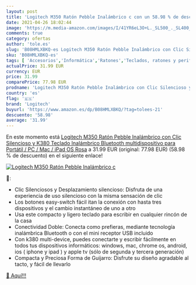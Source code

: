```yaml
---
layout: post
title: 'Logitech M350 Ratón Pebble Inalámbrico c con un 58.98 % de descuento'
date: 2021-04-26 18:02:44
image: 'https://m.media-amazon.com/images/I/41YR6eL3O+L._SL500_._SL400_.jpg'
comments: true
category: ofertas
author: 'tole.es'
slug: 'B08HMLXBKQ-es Logitech M350 Ratón Pebble Inalámbrico con Clic Silencioso...'
sku: 'B08HMLXBKQ-es'
tags: [ 'Accesorios','Informática','Ratones','Teclados, ratones y periféricos de entrada','ipad','logitech', ]
actualPrice: 31.99 EUR
currency: EUR
price: 31.99
comparePrice: 77.98 EUR
prodname: 'Logitech M350 Ratón Pebble Inalámbrico con Clic Silencioso y K380 Teclado Inalámbrico Bluetooth multidispositivo  para Portátil / PC / Mac / iPad OS  Rosa'
country: 'es'
flag: '🇪🇸'
brand: 'Logitech'
buyurl: 'https://www.amazon.es/dp/B08HMLXBKQ/?tag=tolees-21'
descuento: '58.98'
average: '31.99'
---
```


En este momento está [Logitech M350 Ratón Pebble Inalámbrico con Clic Silencioso y K380 Teclado Inalámbrico Bluetooth multidispositivo  para Portátil / PC / Mac / iPad OS  Rosa](https://www.amazon.es/dp/B08HMLXBKQ/?tag=tolees-21) a 31.99 EUR (original: 77.98 EUR) (58.98 %  de descuento) en el siguiente enlace!

[![Logitech M350 Ratón Pebble Inalámbrico c](https://m.media-amazon.com/images/I/41YR6eL3O+L._SL500_._SL400_.jpg)](https://www.amazon.es/dp/B08HMLXBKQ/?tag=tolees-21)

🔎:

- Clic Silenciosos y Desplazamiento silencioso: Disfruta de una experiencia de uso silencioso con la misma sensación de clic
- Los botones easy-switch fácil itan la conexión con hasta tres dispositivos y el cambio instantáneo de uno a otro
- Usa este compacto y ligero teclado para escribir en cualquier rincón de la casa
- Conectividad Doble: Conecta como prefieras, mediante tecnología inalámbrica Bluetooth o con el mini receptor USB incluido
- Con k380 multi-device, puedes conectarte y escribir fácilmente en todos tus dispositivos informáticos: windows, mac, chrome os, android, ios ( iphone y ipad ) y apple tv (sólo de segunda y tercera generación)
- Compacta y Preciosa Forma de Guijarro: Disfrute su diseño agradable al tacto, y fácil de llevarlo

[🛒 Aquí!!!](https://www.amazon.es/dp/B08HMLXBKQ/?tag=tolees-21)
